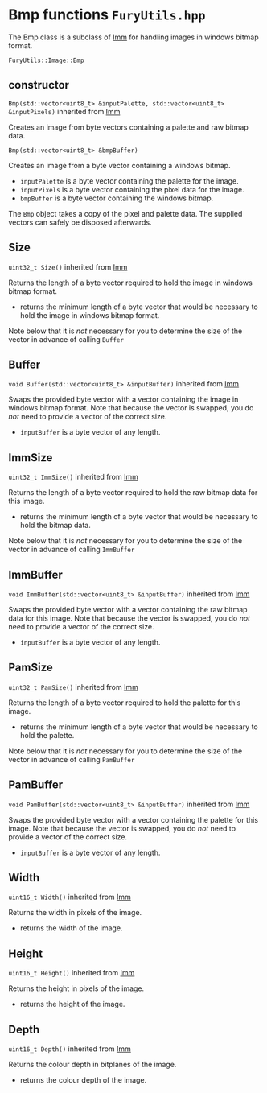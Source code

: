 # Bmp functions `FuryUtils.hpp`

The Bmp class is a subclass of [Imm](imm.md) for handling images in windows bitmap format.

`FuryUtils::Image::Bmp`

## constructor

`Bmp(std::vector<uint8_t> &inputPalette, std::vector<uint8_t> &inputPixels)` inherited from [Imm](imm.md)

Creates an image from byte vectors containing a palette and raw bitmap data.

`Bmp(std::vector<uint8_t> &bmpBuffer)`

Creates an image from a byte vector containing a windows bitmap.

- `inputPalette` is a byte vector containing the palette for the image.
- `inputPixels` is a byte vector containing the pixel data for the image.
- `bmpBuffer` is a byte vector containing the windows bitmap.

The `Bmp` object takes a copy of the pixel and palette data. The supplied vectors can safely be disposed afterwards.

## Size 

`uint32_t Size()` inherited from [Imm](imm.md)

Returns the length of a byte vector required to hold the image in windows bitmap format.

- returns the minimum length of a byte vector that would be necessary to hold the image in windows bitmap format.

Note below that it is *not* necessary for you to determine the size of the vector in advance of calling `Buffer`

## Buffer

`void Buffer(std::vector<uint8_t> &inputBuffer)` inherited from [Imm](imm.md)

Swaps the provided byte vector with a vector containing the image in windows bitmap format. Note that because the vector is swapped, you
do *not* need to provide a vector of the correct size.

- `inputBuffer` is a byte vector of any length.

## ImmSize

`uint32_t ImmSize()` inherited from [Imm](imm.md)

Returns the length of a byte vector required to hold the raw bitmap data for this image.

- returns the minimum length of a byte vector that would be necessary to hold the bitmap data.

Note below that it is *not* necessary for you to determine the size of the vector in advance of calling `ImmBuffer`

## ImmBuffer

`void ImmBuffer(std::vector<uint8_t> &inputBuffer)` inherited from [Imm](imm.md)

Swaps the provided byte vector with a vector containing the raw bitmap data for this image. Note that because the vector is swapped, you
do *not* need to provide a vector of the correct size.

- `inputBuffer` is a byte vector of any length.

## PamSize

`uint32_t PamSize()` inherited from [Imm](imm.md)

Returns the length of a byte vector required to hold the palette for this image.

- returns the minimum length of a byte vector that would be necessary to hold the palette.

Note below that it is *not* necessary for you to determine the size of the vector in advance of calling `PamBuffer`

## PamBuffer

`void PamBuffer(std::vector<uint8_t> &inputBuffer)` inherited from [Imm](imm.md)

Swaps the provided byte vector with a vector containing the palette for this image. Note that because the vector is swapped, you
do *not* need to provide a vector of the correct size.

- `inputBuffer` is a byte vector of any length.

## Width

`uint16_t Width()`  inherited from [Imm](imm.md)

Returns the width in pixels of the image.

- returns the width of the image. 

## Height

`uint16_t Height()` inherited from [Imm](imm.md)

Returns the height in pixels of the image.

- returns the height of the image. 

## Depth

`uint16_t Depth()` inherited from [Imm](imm.md)

Returns the colour depth in bitplanes of the image.

- returns the colour depth of the image. 
